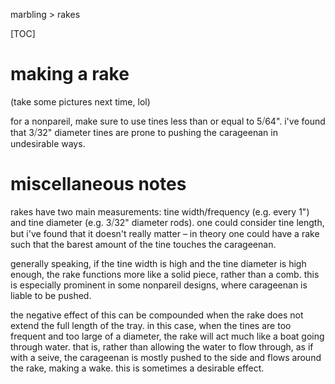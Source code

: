 marbling > rakes

[TOC]

# making a rake

(take some pictures next time, lol)

for a nonpareil, make sure to use tines less than or equal to 5⧸64". i've found that 3⧸32" diameter tines are prone to pushing the carageenan in undesirable ways.

# miscellaneous notes

rakes have two main measurements: tine width/frequency (e.g. every 1") and tine diameter (e.g. 3⧸32" diameter rods). one could consider tine length, but i've found that it doesn't really matter – in theory one could have a rake such that the barest amount of the tine touches the carageenan.

generally speaking, if the tine width is high and the tine diameter is high enough, the rake functions more like a solid piece, rather than a comb. this is especially prominent in some nonpareil designs, where carageenan is liable to be pushed.

the negative effect of this can be compounded when the rake does not extend the full length of the tray. in this case, when the tines are too frequent and too large of a diameter, the rake will act much like a boat going through water. that is, rather than allowing the water to flow through, as if with a seive, the carageenan is mostly pushed to the side and flows around the rake, making a wake. this is sometimes a desirable effect.